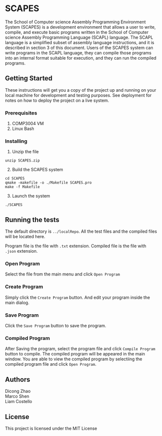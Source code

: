 # SCAPES

The School of Computer science Assembly Programming Environment System (SCAPES) is a development
environment that allows a user to write, compile, and execute basic programs written in the School of
Computer science Assembly Programming Language (SCAPL) language. The SCAPL language is a simplified
subset of assembly language instructions, and it is described in section 3 of this document. Users of the
SCAPES system can write programs in the SCAPL language, they can compile those programs into an internal
format suitable for execution, and they can run the compiled programs.


## Getting Started

These instructions will get you a copy of the project up and running on your local machine for development and testing purposes. See deployment for notes on how to deploy the project on a live system.

### Prerequisites

1. COMP3004 VM
2. Linux Bash


### Installing

1. Unzip the file
```shell
unzip SCAPES.zip
```
2. Build the SCAPES system
```shell
cd SCAPES
qmake -makefile -o ./Makefile SCAPES.pro
make -f Makefile
```

3. Launch the system
```shell
./SCAPES
```

## Running the tests

The default directory is `../localRepo`. All the test files and the compiled files will be located here.

Program file is the file with `.txt` extension.
Compiled file is the file with `.json` extension.

### Open Program
Select the file from the main menu and click `Open Program`

### Create Program
Simply click the `Create Program` button. And edit your program inside the main dialog. 

### Save Program
Click the `Save Program` button to save the program.


### Compiled Program
After Saving the program, select the program file and click `Compile Program` button to compile.
The compiled program will be appeared in the main window. You are able to view the compiled program by selectiing the compiled program file and click `Open Program`.



## Authors

Dicong Zhao <br />
Marco Shen <br />
Liam Costello  <br />

## License

This project is licensed under the MIT License

